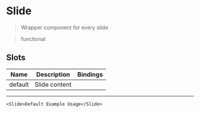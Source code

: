 # Slide

> Wrapper component for every slide

> functional

## Slots

| Name    | Description   | Bindings |
| ------- | ------------- | -------- |
| default | Slide content |          |

---

```vue live
<Slide>Default Example Usage</Slide>
```
